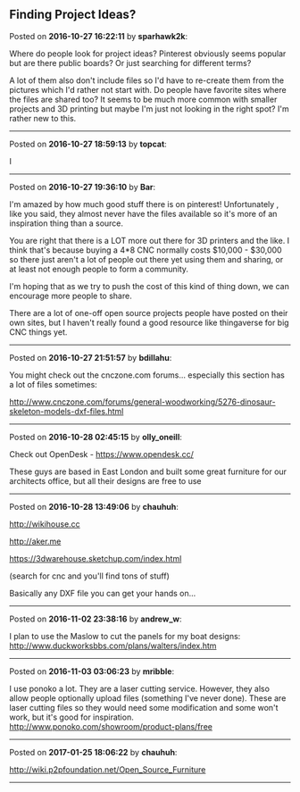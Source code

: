 ## Finding Project Ideas?
Posted on **2016-10-27 16:22:11** by **sparhawk2k**:

Where do people look for project ideas? Pinterest obviously seems popular but are there public boards? Or just searching for different terms?



A lot of them also don't include files so I'd have to re-create them from the pictures which I'd rather not start with. Do people have favorite sites where the files are shared too? It seems to be much more common with smaller projects and 3D printing but maybe I'm just not looking in the right spot? I'm rather new to this.

---

Posted on **2016-10-27 18:59:13** by **topcat**:

I

---

Posted on **2016-10-27 19:36:10** by **Bar**:

I'm amazed by how much good stuff there is on pinterest! Unfortunately , like you said, they almost never have the files available so it's more of an inspiration thing than a source.



You are right that there is a LOT more out there for 3D printers and the like. I think that's because buying a 4*8 CNC normally costs $10,000 - $30,000 so there just aren't a lot of people out there yet using them and sharing, or at least not enough people to form a community. 



I'm hoping that as we try to push the cost of this kind of thing down, we can encourage more people to share.



There are a lot of one-off open source projects people have posted on their own sites, but I haven't really found a good resource like thingaverse for big CNC things yet.

---

Posted on **2016-10-27 21:51:57** by **bdillahu**:

You might check out the cnczone.com forums... especially this section has a lot of files sometimes:



http://www.cnczone.com/forums/general-woodworking/5276-dinosaur-skeleton-models-dxf-files.html

---

Posted on **2016-10-28 02:45:15** by **olly_oneill**:

Check out OpenDesk - https://www.opendesk.cc/

These guys are based in East London and built some great furniture for our architects office, but all their designs are free to use

---

Posted on **2016-10-28 13:49:06** by **chauhuh**:

http://wikihouse.cc

http://aker.me

https://3dwarehouse.sketchup.com/index.html

(search for cnc and you'll find tons of stuff)



Basically any DXF file you can get your hands on...

---

Posted on **2016-11-02 23:38:16** by **andrew_w**:

I plan to use the Maslow to cut the panels for my boat designs: http://www.duckworksbbs.com/plans/walters/index.htm

---

Posted on **2016-11-03 03:06:23** by **mribble**:

I use ponoko a lot.  They are a laser cutting service.  However, they also allow people optionally upload files (something I've never done).  These are laser cutting files so they would need some modification and some won't work, but it's good for inspiration.  http://www.ponoko.com/showroom/product-plans/free

---

Posted on **2017-01-25 18:06:22** by **chauhuh**:

http://wiki.p2pfoundation.net/Open_Source_Furniture

---

